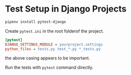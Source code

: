 # Test Setup in Django Projects

```bash
pipenv install pytest-django
```

Create `pytest.ini` in the root folderof the project.
```ini
[pytest]
DJANGO_SETTINGS_MODULE = yourproject.settings
python_files = tests.py test_*.py *_tests.py
```
the above casing appears to be important. 

Run the tests with `pytest` command directly. 